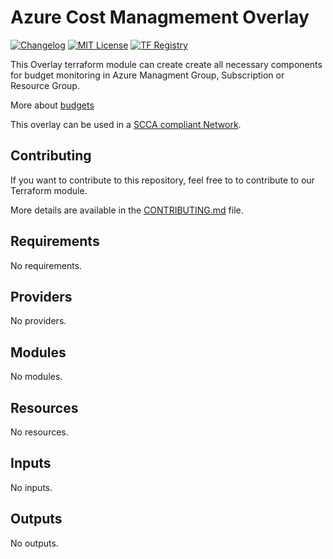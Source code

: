 # Azure Cost Managmement Overlay

[![Changelog](https://img.shields.io/badge/changelog-release-green.svg)](CHANGELOG.md) [![MIT License](https://img.shields.io/badge/license-MIT-orange.svg)](LICENSE) [![TF Registry](https://img.shields.io/badge/terraform-registry-blue.svg)](https://registry.terraform.io/modules/azurenoops/overlays-redis/azurerm/)

This Overlay terraform module can create create all necessary components for budget monitoring in Azure Managment Group, Subscription or Resource Group.

More about [budgets](https://docs.microsoft.com/en-us/azure/cost-management-billing/costs/cost-mgt-best-practices#:~:text=Create%20budgets&text=Azure%20budgets%20give%20you%20the,and%20make%20changes%20as%20needed.)

This overlay can be used in a [SCCA compliant Network](https://registry.terraform.io/modules/azurenoops/overlays-hubspoke/azurerm/latest).

## Contributing

If you want to contribute to this repository, feel free to to contribute to our Terraform module.

More details are available in the [CONTRIBUTING.md](./CONTRIBUTING.md#pull-request-process) file.
<!-- BEGIN_TF_DOCS -->
## Requirements

No requirements.

## Providers

No providers.

## Modules

No modules.

## Resources

No resources.

## Inputs

No inputs.

## Outputs

No outputs.
<!-- END_TF_DOCS -->